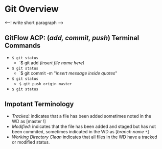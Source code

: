 

# Git Overview

<--! write short paragraph --> 




## GitFlow ACP: (*add, commit, push*) Terminal Commands

  - `$ git status`
    - `$ git add *(insert file name here)*
  - `$ git status`
    - `$ git commit -m "*insert message inside quotes*"
  - `$ git status`
    - `$ git push origin master`
  - `$ git status`
  
## Impotant Terminology

  - *Tracked:* indicates that a file has been added sometimes noted in the WD as [master !]
  - *Modified:* indicates that the file has been added and staged but has not been commited, sometimes indicated in the WD as [*branch name* `*`]
  - *Working Directory Clean* indicates that all files in the WD have a tracked or modified status. 
  
  

